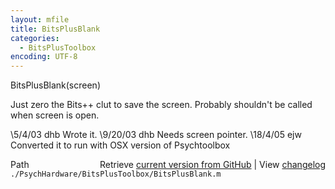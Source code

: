 ```yaml
---
layout: mfile
title: BitsPlusBlank
categories:
  - BitsPlusToolbox
encoding: UTF-8
---
```


BitsPlusBlank(screen)

Just zero the Bits++ clut to save the screen.
Probably shouldn't be called when screen is open.

\5/4/03  dhb  Wrote it.
\9/20/03 dhb  Needs screen pointer.
\18/4/05 ejw  Converted it to run with OSX version of Psychtoolbox


<div class="code_header" style="text-align:right;">
  <span style="float:left;">Path&nbsp;&nbsp;</span> <span class="counter">Retrieve <a href=
  "https://raw.github.com/Psychtoolbox-3/Psychtoolbox-3/beta/./PsychHardware/BitsPlusToolbox/BitsPlusBlank.m">current version from GitHub</a> | View <a href=
  "https://github.com/Psychtoolbox-3/Psychtoolbox-3/commits/beta/./PsychHardware/BitsPlusToolbox/BitsPlusBlank.m">changelog</a></span>
</div>
<div class="code">
  <code>./PsychHardware/BitsPlusToolbox/BitsPlusBlank.m</code>
</div>
